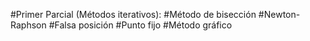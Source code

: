 #Primer Parcial (Métodos iterativos):
#Método de bisección
#Newton-Raphson
#Falsa posición
#Punto fijo
#Método gráfico
